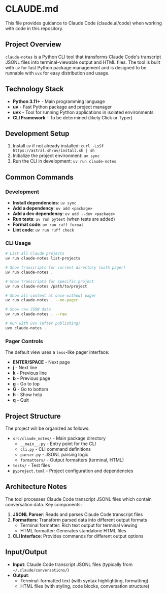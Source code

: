 # CLAUDE.md

This file provides guidance to Claude Code (claude.ai/code) when working with code in this repository.

## Project Overview

`claude-notes` is a Python CLI tool that transforms Claude Code's transcript JSONL files into terminal-viewable output and HTML files. The tool is built with `uv` for fast Python package management and is designed to be runnable with `uvx` for easy distribution and usage.

## Technology Stack

- **Python 3.11+** - Main programming language
- **uv** - Fast Python package and project manager
- **uvx** - Tool for running Python applications in isolated environments
- **CLI Framework** - To be determined (likely Click or Typer)

## Development Setup

1. Install `uv` if not already installed: `curl -LsSf https://astral.sh/uv/install.sh | sh`
2. Initialize the project environment: `uv sync`
3. Run the CLI in development: `uv run claude-notes`

## Common Commands

### Development
- **Install dependencies**: `uv sync`
- **Add a dependency**: `uv add <package>`
- **Add a dev dependency**: `uv add --dev <package>`
- **Run tests**: `uv run pytest` (when tests are added)
- **Format code**: `uv run ruff format`
- **Lint code**: `uv run ruff check`

### CLI Usage

```bash
# List all Claude projects
uv run claude-notes list-projects

# Show transcripts for current directory (with pager)
uv run claude-notes .

# Show transcripts for specific project
uv run claude-notes /path/to/project

# Show all content at once without pager
uv run claude-notes . --no-pager

# Show raw JSON data
uv run claude-notes . --raw

# Run with uvx (after publishing)
uvx claude-notes .
```

### Pager Controls

The default view uses a `less`-like pager interface:

- **ENTER/SPACE** - Next page
- **j** - Next line  
- **k** - Previous line
- **b** - Previous page
- **g** - Go to top
- **G** - Go to bottom
- **h** - Show help
- **q** - Quit

## Project Structure

The project will be organized as follows:
- `src/claude_notes/` - Main package directory
  - `__main__.py` - Entry point for the CLI
  - `cli.py` - CLI command definitions
  - `parser.py` - JSONL parsing logic
  - `formatters/` - Output formatters (terminal, HTML)
- `tests/` - Test files
- `pyproject.toml` - Project configuration and dependencies

## Architecture Notes

The tool processes Claude Code transcript JSONL files which contain conversation data. Key components:

1. **JSONL Parser**: Reads and parses Claude Code transcript files
2. **Formatters**: Transform parsed data into different output formats
   - Terminal formatter: Rich text output for terminal viewing
   - HTML formatter: Generates standalone HTML files
3. **CLI Interface**: Provides commands for different output options

## Input/Output

- **Input**: Claude Code transcript JSONL files (typically from `~/.claude/conversations/`)
- **Output**: 
  - Terminal-formatted text (with syntax highlighting, formatting)
  - HTML files (with styling, code blocks, conversation structure)
